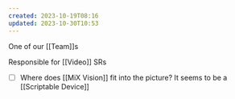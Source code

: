 ```yaml
---
created: 2023-10-19T08:16
updated: 2023-10-30T10:53
---
```

One of our [[Team]]s

Responsible for [[Video]] SRs
- [ ] Where does [[MiX Vision]] fit into the picture? It seems to be a [[Scriptable Device]]